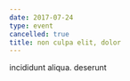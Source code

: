 ```yaml
---
date: 2017-07-24
type: event
cancelled: true
title: non culpa elit, dolor
---
```

incididunt aliqua. deserunt